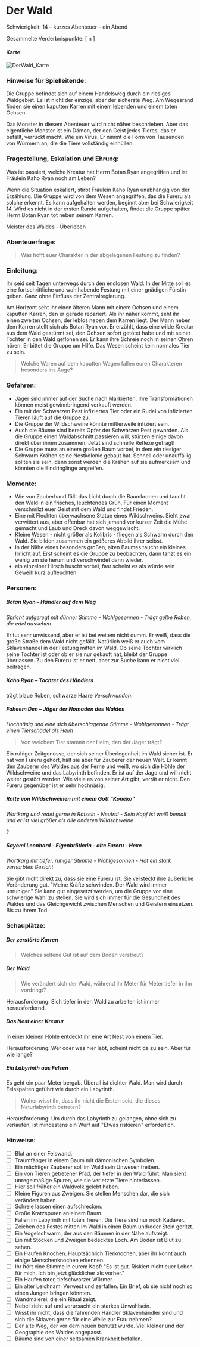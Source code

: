 

# Der Wald

Schwierigkeit: 14 – kurzes Abenteuer – ein Abend

Gesammelte Verderbnispunkte: [  n  ]

#### Karte:

![DerWald_Karte](https://github.com/marcelfnfnllvr/kingdomoftheyurei/blob/main/Abenteuer/DerWald_Karte.png)

### Hinweise für Spielleitende:

Die Gruppe befindet sich auf einem Handelsweg durch ein riesiges Waldgebiet. Es ist nicht der einzige, aber der sicherste Weg. Am Wegesrand finden sie einen kaputten Karren mit einem lebenden und einem toten Ochsen. 

Das Monster in diesem Abenteuer wird nicht näher beschrieben. Aber das eigentliche Monster ist ein Dämon, der den Geist jedes Tieres, das er befällt, verrückt macht. Wie ein Virus. Er nimmt die Form von Tausenden von Würmern an, die die Tiere vollständig einhüllen.

### Fragestellung, Eskalation und Ehrung:

Was ist passiert, welche Kreatur hat Herrn Botan Ryan angegriffen und ist Fräulein Kaho Ryan noch am Leben?

Wenn die Situation eskaliert, stirbt Fräulein Kaho Ryan unabhängig von der Erzählung. Die Gruppe wird von dem Wesen angegriffen, das die Fureru als solche erkennt. Es kann aufgehalten werden, beginnt aber bei Schwierigkeit 14. Wird es nicht in der ersten Runde aufgehalten, findet die Gruppe später Herrn Botan Ryan tot neben seinem Karren.

Meister des Waldes - Überleben

### Abenteuerfrage:

> Was hofft euer Charakter in der abgelegenen Festung zu finden?

### Einleitung:

Ihr seid seit Tagen unterwegs durch den endlosen Wald. In der Mitte soll es eine fortschrittliche und wohlhabende Festung mit einer gnädigen Fürstin geben. Ganz ohne Einfluss der Zentralregierung.

Am Horizont seht ihr einen älteren Mann mit einem Ochsen und einem kaputten Karren, den er gerade repariert. Als ihr näher kommt, seht ihr einen zweiten Ochsen, der leblos neben dem Karren liegt. Der Mann neben dem Karren stellt sich als Botan Ryan vor. Er erzählt, dass eine wilde Kreatur aus dem Wald gestürmt sei, den Ochsen sofort getötet habe und mit seiner Tochter in den Wald geflohen sei. Er kann ihre Schreie noch in seinen Ohren hören. Er bittet die Gruppe um Hilfe. Das Wesen scheint kein normales Tier zu sein.
> Welche Waren auf dem kaputten Wagen fallen euren Charakteren besonders ins Auge?

### Gefahren:

- Jäger sind immer auf der Suche nach Markierten. Ihre Transformationen können meist gewinnbringend verkauft werden.
- Ein mit der Schwarzen Pest infiziertes Tier oder ein Rudel von infizierten Tieren läuft auf die Gruppe zu.
- Die Gruppe der Wildschweine könnte mittlerweile infiziert sein.
- Auch die Bäume sind bereits Opfer der Schwarzen Pest geworden. Als die Gruppe einen Waldabschnitt passieren will, stürzen einige davon direkt über ihnen zusammen. Jetzt sind schnelle Reflexe gefragt!
- Die Gruppe muss an einem großen Baum vorbei, in dem ein riesiger Schwarm Krähen seine Nestkolonie gebaut hat. Schnell oder unauffällig sollten sie sein, denn sonst werden die Krähen auf sie aufmerksam und könnten die Eindringlinge angreifen.

### Momente:

- Wie von Zauberhand fällt das Licht durch die Baumkronen und taucht den Wald in ein frisches, leuchtendes Grün. Für einen Moment verschmilzt euer Geist mit dem Wald und findet Frieden.<!-- Hmm, das ist 1:1 dieselbe Beschreibung wie beim Pilzabenteuer - ich hab nur die Farbe von Rot nach Grün geändert -->
- Eine mit Flechten überwachsene Statue eines Wildschweins. Sieht zwar verwittert aus, aber offenbar hat sich jemand vor kurzer Zeit die Mühe gemacht und Laub und Dreck davon weggewischt.
- Kleine Wesen - nicht größer als Kolibris - fliegen als Schwarm durch den Wald. Sie bilden zusammen ein größeres Abbild ihrer selbst.  
- In der Nähe eines besonders großen, alten Baumes taucht ein kleines Irrlicht auf. Erst scheint es die Gruppe zu beobachten, dann tanzt es ein wenig um sie herum und verschwindet dann wieder.  
- ein einzelner Hirsch huscht vorbei, fast scheint es als würde sein Geweih kurz aufleuchten 

### Personen:

##### Botan Ryan – Händler auf dem Weg

*Spricht aufgeregt mit dünner Stimme - Wohlgesonnen - Trägt gelbe Roben, die edel aussehen*

Er tut sehr unwissend, aber er ist bei weitem nicht dumm. Er weiß, dass die große Straße dem Wald nicht gefällt. Natürlich weiß er auch vom Sklavenhandel in der Festung mitten im Wald. Ob seine Tochter wirklich seine Tochter ist oder ob er sie nur gekauft hat, bleibt der Gruppe überlassen. Zu den Fureru ist er nett, aber zur Suche kann er nicht viel beitragen.


##### Kaho Ryan – Tochter des Händlers

trägt blaue Roben, schwarze Haare
*Verschwunden*. 

##### Faheem Den – Jäger der Nomaden des Waldes

*Hochnäsig und eine sich überschlagende Stimme - Wohlgesonnen - Trägt einen Tierschädel als Helm*

> Von welchem Tier stammt der Helm, den der Jäger trägt?

Ein ruhiger Zeitgenosse, der sich seiner Überlegenheit im Wald sicher ist. Er hat von Fureru gehört, hält sie aber für Zauberer der neuen Welt. Er kennt den Zauberer des Waldes aus der Ferne und weiß, wo sich die Höhle der Wildschweine und das Labyrinth befinden. Er ist auf der Jagd und will nicht weiter gestört werden. Wie viele es von seiner Art gibt, verrät er nicht. Den Fureru gegenüber ist er sehr hochnäsig.  

##### Rotte von Wildschweinen mit einem Gott "Koneko"

*Wortkarg und redet gerne in Rätseln - Neutral - Sein Kopf ist weiß bemalt und er ist viel größer als alle anderen Wildschweine*

? <!-- ???? -->

##### Sayomi Leonhard - Eigenbrötlerin - alte Fureru - Hexe

*Wortkarg mit tiefer, ruhiger Stimme - Wohlgesonnen - Hat ein stark vernarbtes Gesicht*

Sie gibt nicht direkt zu, dass sie eine Fureru ist. Sie versteckt ihre äußerliche Veränderung gut. "Meine Kräfte schwinden. Der Wald wird immer unruhiger." Sie kann gut eingesetzt werden, um die Gruppe vor eine schwierige Wahl zu stellen. Sie wird sich immer für die Gesundheit des Waldes und das Gleichgewicht zwischen Menschen und Geistern einsetzen. Bis zu ihrem Tod.

### Schauplätze:

##### Der zerstörte Karren

>  Welches seltene Gut ist auf dem Boden verstreut?

##### Der Wald

> Wie verändert sich der Wald, während ihr Meter für Meter tiefer in ihn vordringt?

Herausforderung: Sich tiefer in den Wald zu arbeiten ist immer herausfordernd.

##### Das Nest einer Kreatur

In einer kleinen Höhle entdeckt ihr eine Art Nest von einem Tier.

Herausforderung: Wer oder was hier lebt, scheint nicht da zu sein. Aber für wie lange?

##### Ein Labyrinth aus Felsen

Es geht ein paar Meter bergab. Überall ist dichter Wald. Man wird durch Felsspalten geführt wie durch ein Labyrinth.

> Woher wisst ihr, dass ihr nicht die Ersten seid, die dieses Naturlabyrinth betreten?

Herausforderung: Um durch das Labyrinth zu gelangen, ohne sich zu verlaufen, ist mindestens ein Wurf auf "Etwas riskieren" erforderlich.

### Hinweise:

- [ ] Blut an einer Felswand.
- [ ] Traumfänger in einem Baum mit dämonischen Symbolen.
- [ ] Ein mächtiger Zauberer soll im Wald sein Unwesen treiben.
- [ ] Ein von Tieren getretener Pfad, der tiefer in den Wald führt. Man sieht unregelmäßige Spuren, wie sie verletzte Tiere hinterlassen.
- [ ] Hier soll früher ein Waldvolk gelebt haben.
- [ ] Kleine Figuren aus Zweigen. Sie stellen Menschen dar, die sich verändert haben.
- [ ] Schreie lassen einen aufschrecken.
- [ ] Große Kratzspuren an einem Baum.
- [ ] Fallen im Labyrinth mit toten Tieren. Die Tiere sind nur noch Kadaver.
- [ ] Zeichen des Festes mitten im Wald in einen Baum und/oder Stein geritzt.
- [ ] Ein Vogelschwarm, der aus den Bäumen in der Nähe aufsteigt.
- [ ] Ein mit Stöcken und Zweigen bedecktes Loch. Am Boden ist Blut zu sehen.
- [ ] Ein Haufen Knochen. Hauptsächlich Tierknochen, aber ihr könnt auch einige Menschenknochen erkennen.
- [ ] Ihr hört eine Stimme in eurem Kopf: "Es ist gut. Riskiert nicht euer Leben für mich. Ich bin jetzt glücklicher als vorher."
- [ ] Ein Haufen toter, tiefschwarzer Würmer.
- [ ] Ein alter Leichnam. Verwest und zerfallen. Ein Brief, ob sie nicht noch so einen Jungen bringen könnten.
- [ ] Wandmalerei, die ein Ritual zeigt.
- [ ] Nebel zieht auf und verursacht ein starkes Unwohlsein.
- [ ] Wisst ihr nicht, dass die fahrenden Händler Sklavenhändler sind und sich die Sklaven gerne für eine Weile zur Frau nehmen?
- [ ] Der alte Weg, der vor dem neuen benutzt wurde. Viel kleiner und der Geographie des Waldes angepasst.
- [ ] Bäume sind von einer seltsamen Krankheit befallen.
